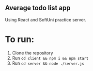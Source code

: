 ## Average todo list app 

Using React and SoftUni practice server.

# To run: 
1. Clone the repository
2. Run `cd client && npm i && npm start`
3. Run `cd server && node ./server.js`